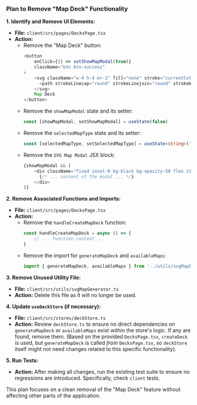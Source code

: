 ### Plan to Remove "Map Deck" Functionality

**1. Identify and Remove UI Elements:**

*   **File:** `client/src/pages/DecksPage.tsx`
*   **Action:**
    *   Remove the "Map Deck" button:
        ```typescript
        <button
            onClick={() => setShowMapModal(true)}
            className="btn btn-success"
        >
            <svg className="w-4 h-4 mr-2" fill="none" stroke="currentColor" viewBox="0 0 24 24">
              <path strokeLinecap="round" strokeLinejoin="round" strokeWidth={2} d="M9 20l-5.447-2.724A1 1 0 013 16.382V5.618a1 1 0 011.447-.894L9 7m0 13l6-3m-6 3V7m6 10l4.553 2.276A1 1 0 0021 18.382V7.618a1 1 0 00-.553-.894L15 4m0 13V4m0 0L9 7" />
            </svg>
            Map Deck
        </button>
        ```
    *   Remove the `showMapModal` state and its setter:
        ```typescript
        const [showMapModal, setShowMapModal] = useState(false)
        ```
    *   Remove the `selectedMapType` state and its setter:
        ```typescript
        const [selectedMapType, setSelectedMapType] = useState<string>('')
        ```
    *   Remove the `SVG Map Modal` JSX block:
        ```typescript
        {showMapModal && (
            <div className="fixed inset-0 bg-black bg-opacity-50 flex items-center justify-center p-4 z-50">
              {/* ... content of the modal ... */}
            </div>
        )}
        ```

**2. Remove Associated Functions and Imports:**

*   **File:** `client/src/pages/DecksPage.tsx`
*   **Action:**
    *   Remove the `handleCreateMapDeck` function:
        ```typescript
        const handleCreateMapDeck = async () => {
            // ... function content ...
        }
        ```
    *   Remove the import for `generateMapDeck` and `availableMaps`:
        ```typescript
        import { generateMapDeck, availableMaps } from '../utils/svgMapGenerator'
        ```

**3. Remove Unused Utility File:**

*   **File:** `client/src/utils/svgMapGenerator.ts`
*   **Action:** Delete this file as it will no longer be used.

**4. Update `useDeckStore` (if necessary):**

*   **File:** `client/src/stores/deckStore.ts`
*   **Action:** Review `deckStore.ts` to ensure no direct dependencies on `generateMapDeck` or `availableMaps` exist within the store's logic. If any are found, remove them. (Based on the provided `DecksPage.tsx`, `createDeck` is used, but `generateMapDeck` is called *from* `DecksPage.tsx`, so `deckStore` itself might not need changes related to this specific functionality).

**5. Run Tests:**

*   **Action:** After making all changes, run the existing test suite to ensure no regressions are introduced. Specifically, check `client` tests.

This plan focuses on a clean removal of the "Map Deck" feature without affecting other parts of the application.
